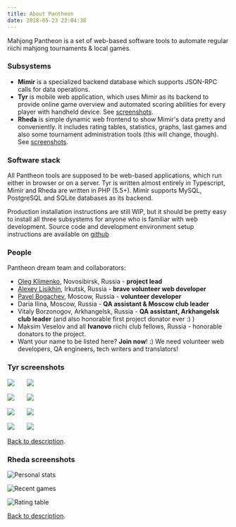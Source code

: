 ```yaml
---
title: About Pantheon
date: 2018-05-23 22:04:38
---
```


Mahjong Pantheon is a set of web-based software tools to automate regular riichi mahjong tournaments & local games.

### Subsystems

- **Mimir** is a specialized backend database which supports JSON-RPC calls for data operations.
- **Tyr** is mobile web application, which uses Mimir as its backend to provide online game overview and automated scoring abilities for every player with handheld device. See [screenshots](https://github.com/MahjongPantheon/pages-src/blob/Samhaina-patch-1/source/about/index.md#tyr-screenshots).
- **Rheda** is simple dynamic web frontend to show Mimir's data pretty and conveniently. It includes rating tables, statistics, graphs, last games and also some tournament administration tools (this will change, though). See [screenshots](https://github.com/MahjongPantheon/pages-src/blob/Samhaina-patch-1/source/about/index.md#rheda-screenshots).

### Software stack

All Pantheon tools are supposed to be web-based applications, which run either in browser or on a server. Tyr is written almost entirely in Typescript, Mimir and Rheda are written in PHP (5.5+). Mimir supports MySQL, PostgreSQL and SQLite databases as its backend.

 Production installation instructions are still WIP, but it should be pretty easy to install all three subsystems for anyone who is familiar with web development. Source code and development environment setup instructions are available on [github](https://github.com/MahjongPantheon/pantheon)

### People

Pantheon dream team and collaborators:

- [Oleg Klimenko](https://github.com/ctizen), Novosibirsk, Russia - **project lead**
- [Alexey Lisikhin](https://github.com/Nihisil), Irkutsk, Russia - **brave volunteer web developer**
- [Pavel Bogachev](https://github.com/bogachev-pa), Moscow, Russia - **volunteer developer**
- Daria Ilina, Moscow, Russia - **QA assistant & Moscow club leader**
- Vitaly Borzonogov, Arkhangelsk, Russia - **QA assistant, Arkhangelsk club leader** (and also honorable first project donator ever :) )
- Maksim Veselov and all **Ivanovo** riichi club fellows, Russia - honorable donators to the project.
- Want your name to be listed here? **Join now**! :) We need volunteer web developers, QA engineers, tech writers and translators!

### Tyr screenshots

![](/images/Tyr1.jpg) &nbsp;&nbsp;&nbsp;&nbsp;&nbsp; ![](/images/Tyr2.jpg)

![](/images/Tyr3.jpg) &nbsp;&nbsp;&nbsp;&nbsp;&nbsp; ![](/images/Tyr4.jpg)

![](/images/Tyr5.jpg) &nbsp;&nbsp;&nbsp;&nbsp;&nbsp; ![](/images/Tyr6.jpg)

![](/images/Tyr7.jpg) &nbsp;&nbsp;&nbsp;&nbsp;&nbsp; ![](/images/Tyr8.jpg)

<a href="#top">Back to description</a>.

### Rheda screenshots

![](/images/Rheda1.png "Personal stats")

![](/images/Rheda2.png "Recent games")

![](/images/Rheda3.png "Rating table")

<a href="#top">Back to description</a>.

